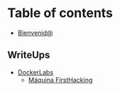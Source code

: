 # Table of contents

* [Bienvenid@](README.md)

## WriteUps

* [DockerLabs](writeups/dockerlabs/README.md)
  * [Máquina FirstHacking](writeups/dockerlabs/firsthacking.md)
